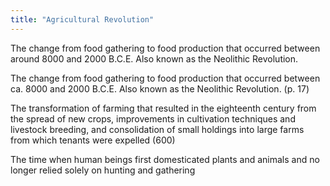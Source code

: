 ```yaml
---
title: "Agricultural Revolution"
---
```

The change from food gathering to food production that occurred between around 8000 and 2000 B.C.E. Also known as the Neolithic Revolution.

The change from food gathering to food production that occurred between ca. 8000 and 2000 B.C.E. Also known as the Neolithic Revolution. (p. 17)

The transformation of farming that resulted in the eighteenth century from the spread of new crops, improvements in cultivation techniques and livestock breeding, and consolidation of small holdings into large farms from which tenants were expelled (600)

The time when human beings first domesticated plants and animals and no longer relied solely on hunting and gathering

